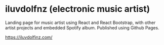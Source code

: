 # iluvdolfnz (electronic music artist) 

Landing page for music artist using React and React Bootstrap, with other artist projects and embedded Spotify album. Published using Github Pages.

https://iluvdolfinz.com/
